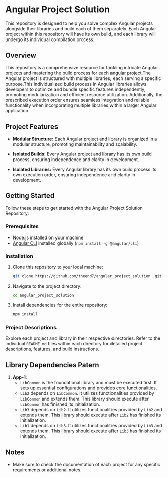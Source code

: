 # Angular Project Solution

This repository is designed to help you solve complex Angular projects alongside their libraries and build each of them separately. Each Angular project within this repository will have its own build, and each library will undergo its individual compilation process.

## Overview

This repository is a comprehensive resource for tackling intricate Angular projects and mastering the build process for each angular project.The Angular project is structured with multiple libraries, each serving a specific purpose.This individualized build process in Angular libraries allows developers to optimize and bundle specific features independently, promoting modularization and efficient resource utilization. Additionally, the prescribed execution order ensures seamless integration and reliable functionality when incorporating multiple libraries within a larger Angular application.

## Project Features

- **Modular Structure:** Each Angular project and library is organized in a modular structure, promoting maintainability and scalability.
  
- **Isolated Builds:** Every Angular project and library has its own build process, ensuring independence and clarity in development.

- **Isolated Libraries:** Every Angular library has its own build process its own execution order, ensuring independence and clarity in development.


## Getting Started

Follow these steps to get started with the Angular Project Solution Repository:

### Prerequisites

- [Node.js](https://nodejs.org/) installed on your machine
- [Angular CLI](https://angular.io/cli) installed globally (`npm install -g @angular/cli`)

### Installation

1. Clone this repository to your local machine:
    ```bash
    git clone https://github.com/theend7/angular_project_solution .git
    ```

2. Navigate to the project directory:
    ```bash
    cd angular_project_solution 
    ```

3. Install dependencies for the entire repository:
    ```bash
    npm install
    ```

### Project Descriptions

Explore each project and library in their respective directories. Refer to the individual `README.md` files within each directory for detailed project descriptions, features, and build instructions.

## Library Dependencies Patern
1. **App-1**:
    - `LibCommon` is the foundational library and must be executed first. It sets up essential configurations and provides core functionalities.
    - `Lib2` depends on `LibCommon`. It utilizes functionalities provided by `LibCommon` and extends them. This library should execute after `LibCommon` has finished its initialization.
    - `Lib3` depends on `Lib2`. It utilizes functionalities provided by `Lib2` and extends them. This library should execute after `Lib2` has finished its initialization.
    - `Lib1` depends on `Lib3`. It utilizes functionalities provided by `Lib3` and extends them. This library should execute after `Lib3` has finished its initialization.

## Notes

- Make sure to check the documentation of each project for any specific requirements or additional notes.


